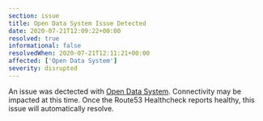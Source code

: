 ```yaml
---
section: issue
title: Open Data System Issue Detected
date: 2020-07-21T12:09:22+00:00
resolved: true
informational: false
resolvedWhen: 2020-07-21T12:11:21+00:00
affected: ['Open Data System']
severity: disrupted
---
```

An issue was dectected with [Open Data System](https://data.sba.gov).  Connectivity may be impacted at this time.  Once the Route53 Healthcheck reports healthy, this issue will automatically resolve.
